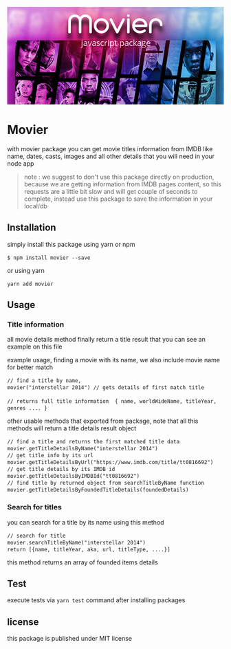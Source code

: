 ![movier npm package image](https://github.com/Zoha/files/raw/master/movier/images/movier%20image%20v1.jpg)

# Movier

with movier package you can get movie titles information from IMDB like name, dates, casts, images and all other details that you will need in your node app

> note : we suggest to don't use this package directly on production, because we are getting information from IMDB pages content, so this requests are a little bit slow and will get couple of seconds to complete, instead use this package to save the information in your local/db

## Installation

simply install this package using yarn or npm

    $ npm install movier --save

or using yarn

    yarn add movier

## Usage

### Title information

all movie details method finally return a title result that you can see an example on this file

example usage, finding a movie with its name, we also include movie name for better match

    // find a title by name,
    movier("interstellar 2014") // gets details of first match title

    // returns full title information  { name, worldWideName, titleYear, genres .... }

other usable methods that exported from package, note that all this methods will return a title details result object

    // find a title and returns the first matched title data
    movier.getTitleDetailsByName("interstellar 2014")
    // get title info by its url
    movier.getTitleDetailsByUrl("https://www.imdb.com/title/tt0816692")
    // get title details by its IMDB id
    movier.getTitleDetailsByIMDBId("tt0816692")
    // find title by returned object from searchTitleByName function
    movier.getTitleDetailsByFoundedTitleDetails(foundedDetails)

### Search for titles

you can search for a title by its name using this method

    // search for title
    movier.searchTitleByName("interstellar 2014")
    return [{name, titleYear, aka, url, titleType, ....}]

this method returns an array of founded items details

## Test

execute tests via `yarn test` command after installing packages

## license

this package is published under MIT license
